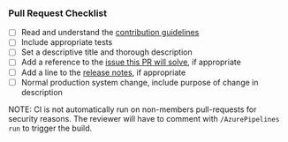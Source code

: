 ### Pull Request Checklist

- [ ] Read and understand the [contribution guidelines](https://github.com/digital-asset/daml/blob/master/CONTRIBUTING.md)
- [ ] Include appropriate tests
- [ ] Set a descriptive title and thorough description
- [ ] Add a reference to the [issue this PR will solve](https://github.com/digital-asset/daml/issues), if appropriate
- [ ] Add a line to the [release notes](https://github.com/digital-asset/daml/blob/master/unreleased.rst), if appropriate
- [ ] Normal production system change, include purpose of change in description

NOTE: CI is not automatically run on non-members pull-requests for security
reasons. The reviewer will have to comment with `/AzurePipelines run` to
trigger the build.
